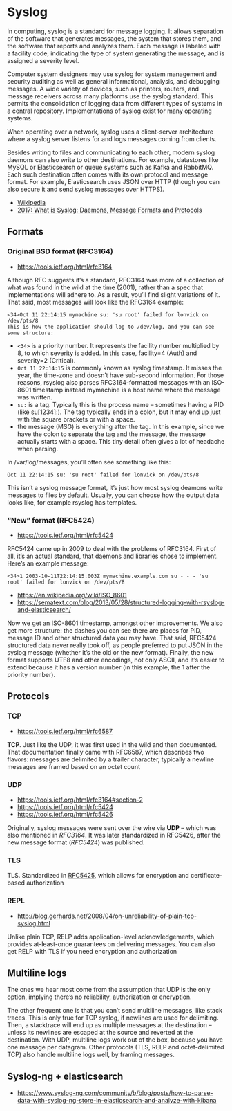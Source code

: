 # Syslog

In computing, syslog is a standard for message logging. It allows separation of the software that generates messages, the system that stores them, and the software that reports and analyzes them. Each message is labeled with a facility code, indicating the type of system generating the message, and is assigned a severity level.

Computer system designers may use syslog for system management and security auditing as well as general informational, analysis, and debugging messages. A wide variety of devices, such as printers, routers, and message receivers across many platforms use the syslog standard. This permits the consolidation of logging data from different types of systems in a central repository. Implementations of syslog exist for many operating systems.

When operating over a network, syslog uses a client-server architecture where a syslog server listens for and logs messages coming from clients.

Besides writing to files and communicating to each other, modern syslog daemons can also write to other destinations. For example, datastores like MySQL or Elasticsearch or queue systems such as Kafka and RabbitMQ. Each such destination often comes with its own protocol and message format. For example, Elasticsearch uses JSON over HTTP (though you can also secure it and send syslog messages over HTTPS).


* [Wikipedia](https://en.wikipedia.org/wiki/Syslog)
* [2017: What is Syslog: Daemons, Message Formats and Protocols](https://sematext.com/blog/what-is-syslog-daemons-message-formats-and-protocols/)

## Formats

### Original BSD format (RFC3164)

- https://tools.ietf.org/html/rfc3164

Although RFC suggests it’s a standard, RFC3164 was more of a collection of what was found in the wild at the time (2001), rather than a spec that implementations will adhere to. As a result, you’ll find slight variations of it. That said, most messages will look like the RFC3164 example:

```
<34>Oct 11 22:14:15 mymachine su: 'su root' failed for lonvick on /dev/pts/8
This is how the application should log to /dev/log, and you can see some structure:
```

* `<34>` is a priority number. It represents the facility number multiplied by 8, to which severity is added. In this case, facility=4 (Auth) and severity=2 (Critical).
* `Oct 11 22:14:15` is commonly known as syslog timestamp. It misses the year, the time-zone and doesn’t have sub-second information. For those reasons, rsyslog also parses RFC3164-formatted messages with an ISO-8601 timestamp instead
mymachine is a host name where the message was written.
* `su:` is a tag. Typically this is the process name – sometimes having a PID (like su[1234]:). The tag typically ends in a colon, but it may end up just with the square brackets or with a space.
* the message (MSG) is everything after the tag. In this example, since we have the colon to separate the tag and the message, the message actually starts with a space. This tiny detail often gives a lot of headache when parsing.

In /var/log/messages, you’ll often see something like this:

```
Oct 11 22:14:15 su: 'su root' failed for lonvick on /dev/pts/8
```

This isn’t a syslog message format, it’s just how most syslog deamons write messages to files by default. Usually, you can choose how the output data looks like, for example rsyslog has templates.

### “New” format (RFC5424)

- https://tools.ietf.org/html/rfc5424

RFC5424 came up in 2009 to deal with the problems of RFC3164. First of all, it’s an actual standard, that daemons and libraries chose to implement. Here’s an example message:

```
<34>1 2003-10-11T22:14:15.003Z mymachine.example.com su - - - 'su root' failed for lonvick on /dev/pts/8
```

- https://en.wikipedia.org/wiki/ISO_8601
- https://sematext.com/blog/2013/05/28/structured-logging-with-rsyslog-and-elasticsearch/

Now we get an ISO-8601 timestamp, amongst other improvements. We also get more structure: the dashes you can see there are places for PID, message ID and other structured data you may have. That said, RFC5424 structured data never really took off, as people preferred to put JSON in the syslog message (whether it’s the old or the new format). Finally, the new format supports UTF8 and other encodings, not only ASCII, and it’s easier to extend because it has a version number (in this example, the 1 after the priority number).

## Protocols

### TCP

- https://tools.ietf.org/html/rfc6587

**TCP**. Just like the UDP, it was first used in the wild and then documented. That documentation finally came with RFC6587, which describes two flavors:
messages are delimited by a trailer character, typically a newline
messages are framed based on an octet count

### UDP

- https://tools.ietf.org/html/rfc3164#section-2
- https://tools.ietf.org/html/rfc5424
- https://tools.ietf.org/html/rfc5426

Originally, syslog messages were sent over the wire via **UDP** – which was also mentioned in *RFC3164*. It was later standardized in RFC5426, after the new message format (*RFC5424*) was published.

### TLS

TLS. Standardized in [RFC5425](https://tools.ietf.org/html/rfc5425), which allows for encryption and certificate-based authorization

### REPL

- http://blog.gerhards.net/2008/04/on-unreliability-of-plain-tcp-syslog.html

Unlike plain TCP, RELP adds application-level acknowledgements, which provides at-least-once guarantees on delivering messages. You can also get RELP with TLS if you need encryption and authorization

## Multiline logs

The ones we hear most come from the assumption that UDP is the only option, implying there’s no reliability, authorization or encryption.

The other frequent one is that you can’t send multiline messages, like stack traces. This is only true for TCP syslog, if newlines are used for delimiting. Then, a stacktrace will end up as multiple messages at the destination – unless its newlines are escaped at the source and reverted at the destination. With UDP, multiline logs work out of the box, because you have one message per datagram. Other protocols (TLS, RELP and octet-delimited TCP) also handle multiline logs well, by framing messages.

## Syslog-ng + elasticsearch

- https://www.syslog-ng.com/community/b/blog/posts/how-to-parse-data-with-syslog-ng-store-in-elasticsearch-and-analyze-with-kibana


